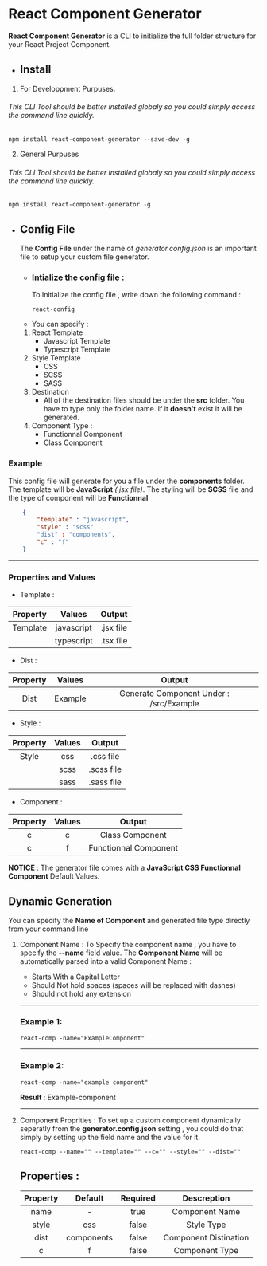 # React Component Generator
**React Component Generator** is a CLI to initialize the full folder structure for your React Project Component.


* ## Install 
1. For Developpment Purpuses.
###### This CLI Tool should be better installed globaly so you could simply access the command line quickly.
```
npm install react-component-generator --save-dev -g
```
2. General Purpuses
###### This CLI Tool should be better installed globaly so you could simply access the command line quickly.
```
npm install react-component-generator -g
```
* ## Config File
  The **Config File** under the name of *generator.config.json* is an important file to setup your custom file generator.
  * ### Intialize the config file :
    To Initialize the config file , write down the following command :
    ```
    react-config 
    ```
  * You can specify :
  1. React Template
     * Javascript Template
     * Typescript Template
  2. Style Template
     * CSS
     * SCSS
     * SASS
  3. Destination
     * All of the destination files should be under the **src** folder. You have to type only the folder name. If it **doesn't** exist it will be generated.
  4. Component Type :
     * Functionnal Component
     * Class Component
### Example 
This config file will generate for you a file under the **components** folder. The template will be **JavaScript** *(.jsx file)*. The styling will be **SCSS** file and the type of component will be **Functionnal** 
```json
    {
        "template" : "javascript",
        "style" : "scss"
        "dist" : "components",
        "c" : "f"
    }
```
---

### Properties and Values
* Template :
  
| Property | Values    | Output    |
| :-----: | :---: | :---: |
| Template | javascript   | .jsx file   |
|  | typescript   | .tsx file   |

* Dist :
  
| Property | Values    | Output    |
| :-----: | :---: | :---: |
| Dist | Example   | Generate Component Under : /src/Example   |

* Style :
  
| Property | Values    | Output    |
| :-----: | :---: | :---: |
| Style | css   | .css file   |
|  | scss   | .scss file   |
|  | sass   | .sass file   |

* Component :
  
| Property | Values    | Output    |
| :-----: | :---: | :---: |
| c | c   | Class Component  |
| c | f   | Functionnal Component  |

**NOTICE** : The generator file comes with a **JavaScript CSS Functionnal Component** Default Values.

## Dynamic Generation 
You can specify the **Name of Component** and generated file type directly from your command line 

1. Component Name :
   To Specify the component name , you have to specify the **--name** field value.
   The **Component Name** will be automatically parsed into a valid Component Name :
     * Starts With a Capital Letter
     * Should Not hold spaces (spaces will be replaced with dashes)
     * Should not hold any extension
   ---
   ### Example 1:
   ```
   react-comp -name="ExampleComponent"
   ```
   ---
    ### Example 2:
   ```
   react-comp -name="example component"
   ```
   **Result** : Example-component
   
   ---
2. Component Proprities :
   To set up a custom component dynamically seperatly from the **generator.config.json** setting , you could do that simply by setting up the field name and the value for it.
   ```
   react-comp --name="" --template="" --c="" --style="" --dist=""
   ```
    ## Properties :
     
    | Property | Default    | Required    | Descreption    |
    | :-----: | :---: | :---: | :---: |
    | name | - | true  | Component Name |
    | style | css | false  | Style Type  |
    | dist | components | false  | Component Distination  |
    | c | f | false  | Component Type  |


   
   






